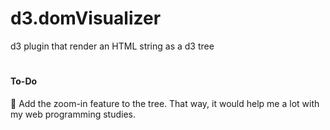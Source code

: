 d3.domVisualizer
================
d3 plugin that render an HTML string as a d3 tree

#

#### To-Do
🔳 Add the zoom-in feature to the tree. That way, it would help me a lot with my web programming studies.
